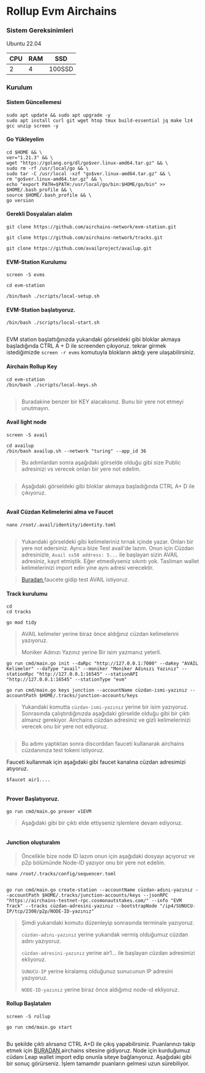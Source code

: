 # Rollup Evm Airchains

### Sistem Gereksinimleri

Ubuntu 22.04

| CPU | RAM | SSD    |
| --- | --- | ------ |
| 2   | 4   | 100SSD |

### Kurulum

#### Sistem Güncellemesi

```
sudo apt update && sudo apt upgrade -y
sudo apt install curl git wget htop tmux build-essential jq make lz4 gcc unzip screen -y
```



#### Go Yükleyelim

```
cd $HOME && \
ver="1.21.3" && \
wget "https://golang.org/dl/go$ver.linux-amd64.tar.gz" && \
sudo rm -rf /usr/local/go && \
sudo tar -C /usr/local -xzf "go$ver.linux-amd64.tar.gz" && \
rm "go$ver.linux-amd64.tar.gz" && \
echo "export PATH=$PATH:/usr/local/go/bin:$HOME/go/bin" >> $HOME/.bash_profile && \
source $HOME/.bash_profile && \
go version
```

#### Gerekli Dosyalaları alalım

```
git clone https://github.com/airchains-network/evm-station.git
```

```
git clone https://github.com/airchains-network/tracks.git
```

```
git clone https://github.com/availproject/availup.git
```

#### EVM-Station Kurulumu

```
screen -S evms
```

```
cd evm-station
```

```
/bin/bash ./scripts/local-setup.sh
```

#### EVM-Station başlatıyoruz.

```
/bin/bash ./scripts/local-start.sh
```

<figure><img src="../../.gitbook/assets/Ekran görüntüsü 2024-06-04 145902.png" alt=""><figcaption></figcaption></figure>

EVM station başlattığınızda yukarıdaki görseldeki gibi bloklar akmaya başladığında CTRL A + D ile screenden çıkıyoruz. tekrar girmek istediğimizde `screen -r evms` komutuyla blokların aktığı yere ulaşabilirsiniz.&#x20;

#### Airchain Rollup Key

```
cd evm-station
/bin/bash ./scripts/local-keys.sh
```

<figure><img src="../../.gitbook/assets/Ekran görüntüsü 2024-06-04 143435.png" alt=""><figcaption></figcaption></figure>

> Buradakine benzer bir KEY alacaksınız. Bunu bir yere not etmeyi unutmayın.

#### Avail light node

```
screen -S avail
```

```
cd availup
/bin/bash availup.sh --network "turing" --app_id 36
```

> Bu adımlardan sonra aşağıdaki görselde olduğu gibi size Public adresinizi vs verecek onları bir yere not edelim.&#x20;

<figure><img src="../../.gitbook/assets/Ekran görüntüsü 2024-06-04 143547.png" alt=""><figcaption></figcaption></figure>

> Aşağıdaki görseldeki gibi bloklar akmaya başladığında CTRL A+ D ile çıkıyoruz.

<figure><img src="../../.gitbook/assets/Ekran görüntüsü 2024-06-04 143642.png" alt=""><figcaption></figcaption></figure>

#### Avail Cüzdan Kelimelerini alma ve Faucet

```
nano /root/.avail/identity/identity.toml
```

<figure><img src="../../.gitbook/assets/Ekran görüntüsü 2024-06-04 143826.png" alt=""><figcaption></figcaption></figure>

> Yukarıdaki görseldeki gibi kelimeleriniz tırnak içinde yazar. Onları bir yere not edersiniz. Ayrıca bize Test avail'de lazım. Onun için Cüzdan adresinizle, `Avail ss58 address: 5...` ile başlayan sizin AVAIL adresiniz, kayıt etmiştik. Eğer etmediyseniz sıkıntı yok. Tasliman wallet kelimelerinizi import edin yine aynı adresi verecektir.&#x20;

> [Buradan ](https://faucet.avail.tools/)faucete gidip test AVAIL istiyoruz.

#### Track kurulumu

```
cd
cd tracks
```

```
go mod tidy
```

> AVAIL kelimeler yerine biraz önce aldığınız cüzdan kelimelerini yazıyoruz.&#x20;
>
> Moniker Adınızı Yazınız yerine Bir isim yazmanız yeterli.

```
go run cmd/main.go init --daRpc "http://127.0.0.1:7000" --daKey "AVAIL Kelimeler" --daType "avail" --moniker "Moniker Adınızı Yazınız" --stationRpc "http://127.0.0.1:16545" --stationAPI "http://127.0.0.1:16545" --stationType "evm"
```

```
go run cmd/main.go keys junction --accountName cüzdan-ismi-yazınız --accountPath $HOME/.tracks/junction-accounts/keys
```

> Yukarıdaki komutta `cüzdan-ismi-yazınız` yerine bir isim yazıyoruz. Sonrasında çalıştırdığınızda aşağıdaki görselde olduğu gibi bir çıktı almanız gerekiyor. Airchains cüzdan adresiniz ve gizli kelimelerinizi verecek onu bir yere not ediyoruz.

<figure><img src="../../.gitbook/assets/Ekran görüntüsü 2024-06-04 144321.png" alt=""><figcaption></figcaption></figure>

> Bu adımı yaptıktan sonra discorddan fauceti kullanarak airchains cüzdanınıza test tokeni istiyoruz.

Fauceti kullanmak için aşağıdaki gibi faucet kanalına cüzdan adresimizi atıyoruz.

```
$faucet air1....
```

<figure><img src="../../.gitbook/assets/Ekran görüntüsü 2024-06-04 144436.png" alt=""><figcaption></figcaption></figure>

#### Prover Başlatıyoruz.

```
go run cmd/main.go prover v1EVM
```

> Aşağıdaki gibi bir çıktı elde ettiyseniz işlemlere devam ediyoruz.

<figure><img src="../../.gitbook/assets/Ekran görüntüsü 2024-06-04 144510.png" alt=""><figcaption></figcaption></figure>

#### Junction oluşturalım

> Öncelikle bize node ID lazım onun için aşağıdaki dosyayı açıyoruz ve p2p bölümünde Node-ID yazıyor onu bir yere not edelim.

```
nano /root/.tracks/config/sequencer.toml
```

<figure><img src="../../.gitbook/assets/Ekran görüntüsü 2024-06-04 144920.png" alt=""><figcaption></figcaption></figure>

```
go run cmd/main.go create-station --accountName cüzdan-adını-yazınız --accountPath $HOME/.tracks/junction-accounts/keys --jsonRPC "https://airchains-testnet-rpc.cosmonautstakes.com/" --info "EVM Track" --tracks cüzdan-adresini-yazınız --bootstrapNode "/ip4/SUNUCU-IP/tcp/2300/p2p/NODE-ID-yazınız"
```

> Şimdi yukarıdaki komutu düzenleyip sonrasında terminale yazıyoruz.
>
> `cüzdan-adını-yazınız` yerine yukarıdak vermiş olduğumuz cüzdan adını yazıyoruz.&#x20;
>
> `cüzdan-adresini-yazınız` yerine air1... ile başlayan cüzdan adresimizi ekliyoruz.&#x20;
>
> &#x20;`SUNUCU-IP` yerine kiralamış olduğunuz sunucunun IP adresini yazıyoruz.&#x20;
>
> `NODE-ID-yazınız` yerine biraz önce aldığımız node-ıd ekliyoruz.&#x20;

#### Rollup Başlatalım

```
screen -S rollup
```

```
go run cmd/main.go start
```

<figure><img src="../../.gitbook/assets/Ekran görüntüsü 2024-06-04 153553.png" alt=""><figcaption></figcaption></figure>

Bu şekilde çıktı alırsanız CTRL A+D ile çıkış yapabilirsiniz. Puanlarınızı takip etmek için [BURADAN ](https://points.airchains.io/)airchains sitesine gidiyoruz. Node için kurduğumuz cüdanı Leap wallet import edip onunla siteye bağlanıyoruz. Aşağıdaki gibi bir sonuç görürseniz. İşlem tamamdır puanların gelmesi uzun sürebiliyor.

<figure><img src="../../.gitbook/assets/Ekran görüntüsü 2024-06-04 153532.png" alt=""><figcaption></figcaption></figure>
